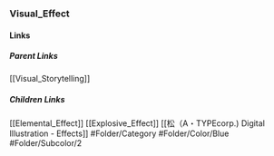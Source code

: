 ### Visual_Effect
#### Links
##### Parent Links
[[Visual_Storytelling]]
##### Children Links
[[Elemental_Effect]]
[[Explosive_Effect]]
[[松（A・TYPEcorp.) Digital Illustration - Effects]]
#Folder/Category
#Folder/Color/Blue
#Folder/Subcolor/2
